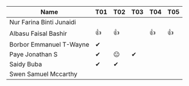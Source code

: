 |Name                              |T01 |T02 |T03 |T04 |T05|
|----------------------------------|----|----|----|----|---|
|Nur Farina Binti Junaidi          |    |    |    |    |   |
|Albasu Faisal Bashir              | 👍 | 👍 |   | 👍 | 👍 |
|Borbor Emmanuel T-Wayne           | ✔ |    |     |   |   |
|Paye Jonathan S                   | ✔ | 😐  | ✔ |    |   |
|Saidy Buba                        | ✔ | ✔ |    |    |   |
|Swen Samuel Mccarthy              |    |    |    |    |   |
